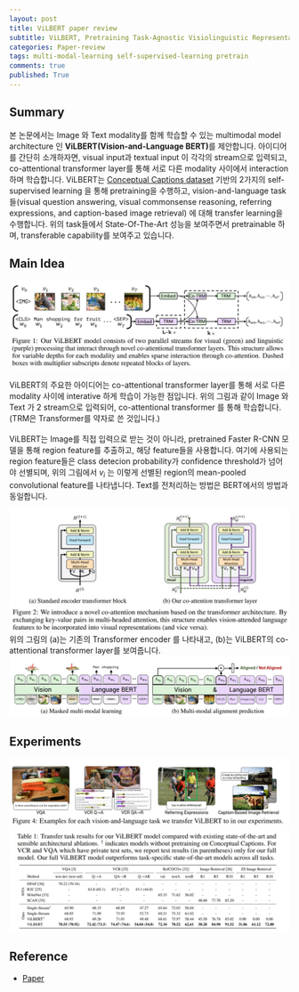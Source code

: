 ```yaml
---
layout: post
title: ViLBERT paper review
subtitle: ViLBERT, Pretraining Task-Agnostic Visiolinguistic Representations for Vision-and-Language Tasks
categories: Paper-review
tags: multi-modal-learning self-supervised-learning pretrain
comments: true
published: True
---
```


## Summary 
본 논문에서는 Image 와 Text modality를 함께 학습할 수 있는 multimodal model architecture 인 <strong>ViLBERT(Vision-and-Language BERT)</strong>를 제안합니다. 아이디어를 간단히 소개하자면, visual input과 textual input 이 각각의 stream으로 입력되고, co-attentional transformer layer를 통해 서로 다른 modality 사이에서 interaction하며 학습합니다. ViLBERT는 [Conceptual Captions dataset](https://ai.google.com/research/ConceptualCaptions/) 기반의 2가지의 self-supervised learning 을 통해 pretraining을 수행하고, vision-and-language task들(visual question answering, visual commonsense reasoning, referring expressions, and caption-based image retrieval) 에 대해 transfer learning을 수행합니다. 위의 task들에서 State-Of-The-Art 성능을 보여주면서 pretrainable 하며, transferable capability를 보여주고 있습니다.
## Main Idea
![model architecture](/assets/images/vilbert/fig1.jpg)
<!-- <figure>
	<img src="{{ '/assets/images/vilbert/fig1.jpg' | prepend: site.baseurl }}" alt=""> 
</figure> -->
ViLBERT의 주요한 아이디어는 co-attentional transformer layer를 통해 서로 다른 modality 사이에 interative 하게 학습이 가능한 점입니다. 위의 그림과 같이 Image 와 Text 가 2 stream으로 입력되어, co-attentional transformer 를 통해 학습합니다. (TRM은 Transformer를 약자로 쓴 것입니다.) <br><br>
ViLBERT는 Image를 직접 입력으로 받는 것이 아니라, pretrained Faster R-CNN 모델을 통해 region feature를 추출하고, 해당 feature들을 사용합니다. 여기에 사용되는 region feature들은 class detecion probability가 confidence threshold가 넘어야 선별되며, 위의 그림에서 $v_i$ 는 이렇게 선별된 region의 mean-pooled convolutional feature를 나타냅니다. Text를 전처리하는 방법은 BERT에서의 방법과 동일합니다. 

![fig](/assets/images/vilbert/fig2.jpg)
위의 그림의 (a)는 기존의 Transformer encoder 를 나타내고, (b)는 ViLBERT의 co-attentional transformer layer를 보여줍니다. 
![fig](/assets/images/vilbert/fig3.jpg)
## Experiments 
![fig](/assets/images/vilbert/fig4.jpg)
![fig](/assets/images/vilbert/fig5.jpg)
## Reference
- <a href="https://arxiv.org/abs/1908.02265"> Paper </a><br>
<!-- ## 느낀 점 -->


<!-- ## Main Contribution 
## Introduction
## Method
## Experiments 
## Conclusion  -->
<!-- - main contribution 
- intro
- method 
- exp 
- conclusion
- 느낀 점 & 논문 읽으며 궁금했던 점, 배운점  -->
